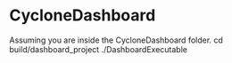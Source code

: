 # CycloneDashboard
Assuming you are inside the CycloneDashboard folder.
cd build/dashboard_project
./DashboardExecutable
